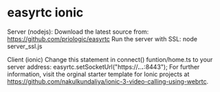 # easyrtc ionic

Server (nodejs): 
Download the latest source from: https://github.com/priologic/easyrtc
Run the server with SSL: node server_ssl.js

Client (ionic)
Change this statement in connect() funtion/home.ts to your server address: easyrtc.setSocketUrl("https://***.***.***.***:8443");
For further information, visit the orginal starter template for Ionic projects at https://github.com/nakulkundaliya/ionic-3-video-calling-using-webrtc.